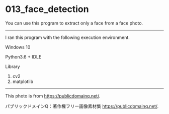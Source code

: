 # 013_face_detection

You can use this program to extract only a face from a face photo.

***

I ran this program with the following execution environment.

Windows 10

Python3.6 + IDLE

Library

1. cv2
0. matplotlib

***
This photo is from https://publicdomainq.net/.

パブリックドメインQ：著作権フリー画像素材集
https://publicdomainq.net/.
